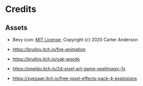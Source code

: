# Credits

## Assets

* Bevy icon: [MIT License](licenses/Bevy_MIT_License.md); Copyright (c) 2020 Carter Anderson

* https://brullov.itch.io/fire-animation
* https://brullov.itch.io/oak-woods
* https://ppeldo.itch.io/2d-pixel-art-game-spellmagic-fx
* https://xyezawr.itch.io/free-pixel-effects-pack-4-explosions
